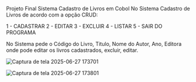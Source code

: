 Projeto Final Sistema Cadastro de Livros em Cobol  No Sistema Cadastro de Livros  de acordo com a opção CRUD: 

1 - CADASTRAR
2 - EDITAR
3 - EXCLUIR
4 - LISTAR
5 - SAIR DO PROGRAMA

No Sistema pede o Código do Livro, Titulo, Nome do Autor, Ano, Editora onde pode editar os livros cadastrados, excluir, editar.



![Captura de tela 2025-06-27 173701](https://github.com/user-attachments/assets/18844fc1-05f6-4a17-b06b-c28c61c8a7a4)

![Captura de tela 2025-06-27 173801](https://github.com/user-attachments/assets/50b715da-002a-40fd-8ff7-ffdde3e55fa8)







